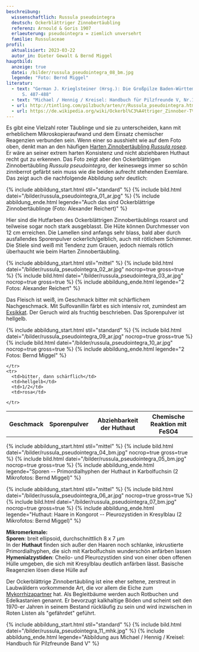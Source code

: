 ```yaml
---
beschreibung:
  wissenschaftlich: Russula pseudointegra
  deutsch: Ockerblättriger Zinnobertäubling
  referenz: Arnould & Goris 1907
  erlaeuterung: pseudointegra = ziemlich unversehrt
  familie: Russulaceae
profil:
  aktualisiert: 2023-03-22
  autor_in: Dieter Gewalt & Bernd Miggel
hauptbild:
  anzeige: true
  datei: /bilder/russula_pseudointegra_08_bm.jpg
  legende: "Foto: Bernd Miggel"
literatur:
  - text: "German J. Krieglsteiner (Hrsg.): Die Großpilze Baden-Württembergs Band 2
      S. 487-488"
  - text: "Michael / Hennig / Kreisel: Handbuch für Pilzfreunde V, Nr.108"
  - url: http://tintling.com/pilzbuch/arten/r/Russula_pseudointegra.html
  - url: https://de.wikipedia.org/wiki/Ockerbl%C3%A4ttriger_Zinnober-T%C3%A4ubling
---
```

Es gibt eine Vielzahl roter Täublinge und sie zu unterscheiden, kann mit erheblichem Mikroskopieraufwand und dem Einsatz chemischer Reagenzien verbunden sein. Wenn einer so ausshieht wie auf dem Foto oben, denkt man an den häufigen [Harten Zinnobertäubling *Russula rosea*](/pilze/russula-rosea-harter-zinnobertäubling). Er wäre an seiner extrem harten Konsistenz und nicht abziehbaren Huthaut recht gut zu erkennen. Das Foto zeigt aber den Ockerblättrigen Zinnobertäubling *Russula pseudointegra*, der keineswegs immer so schön zinnberrot gefärbt sein muss wie die beiden aufrecht stehenden Exemlare. Das zeigt auch die nachfolgende Abbildung sehr deutlich:

{% include abbildung_start.html stil="standard" %}
{% include bild.html datei="/bilder/russula_pseudointegra_01_ar.jpg" %}
{% include abbildung_ende.html legende="Auch das sind Ockerblättrige Zinnobertäublinge (Foto: Alexander Reichert)" %}

Hier sind die Hutfarben des Ockerblättrigen Zinnobertäublings rosarot und teilweise sogar noch stark ausgeblasst. Die Hüte können Durchmesser von 12 cm erreichen. Die Lamellen sind anfangs sehr blass, bald aber durch ausfallendes Sporenpulver ockerlich/gelblich, auch mit rötlichem Schimmer. Die Stiele sind weiß mit Tendenz zum Grauen, jedoch niemals rötlich überhaucht wie beim Harten Zinnobertäubling.

{% include abbildung_start.html stil="mittel" %}
{% include bild.html datei="/bilder/russula_pseudointegra_02_ar.jpg" nocrop=true gross=true %}
{% include bild.html datei="/bilder/russula_pseudointegra_03_ar.jpg" nocrop=true gross=true %}
{% include abbildung_ende.html legende="2 Fotos: Alexander Reichert" %}

Das Fleisch ist weiß, im Geschmack bitter mit schärflichem Nachgeschmack. Mit Sulfovanillin färbt es sich intensiv rot, zumindest am [Exsikkat](Exsikkat "Glossar"). Der Geruch wird als fruchtig beschrieben. Das Sporenpulver ist hellgelb.

{% include abbildung_start.html stil="standard" %}
{% include bild.html datei="/bilder/russula_pseudointegra_09_ar.jpg" nocrop=true gross=true %}
{% include bild.html datei="/bilder/russula_pseudointegra_10_ar.jpg" nocrop=true gross=true %}
{% include abbildung_ende.html legende="2 Fotos: Bernd Miggel" %}

<div class="table-responsive">
  <table class="table taeubling">
    <tr>
      <th rowspan="2">Geschmack</th>
      <th rowspan="2">Sporenpulver</th>
      <th rowspan="2">Abziehbarkeit der Huthaut</th>
      <th colspan="3" class="text-center">Chemische Reaktion mit FeSO4</th>
    </tr>
    <tr>
      
      
    </tr>
    <tr>
      <td>bitter, dann schärflich</td>
      <td>hellgelb</td>
      <td>1/2</td>
      <td>rosa</td>
       
    </tr>
  </table>
</div>

{% include abbildung_start.html stil="mittel" %}
{% include bild.html datei="/bilder/russula_pseudointegra_04_bm.jpg" nocrop=true gross=true %}
{% include bild.html datei="/bilder/russula_pseudointegra_05_bm.jpg" nocrop=true gross=true %}
{% include abbildung_ende.html legende="Sporen -- Primordialhyphen der Huthaut in Karbolfuchsin (2 Mikrofotos: Bernd Miggel)" %}

{% include abbildung_start.html stil="mittel" %}
{% include bild.html datei="/bilder/russula_pseudointegra_06_ar.jpg" nocrop=true gross=true %}
{% include bild.html datei="/bilder/russula_pseudointegra_07_bm.jpg" nocrop=true gross=true %}
{% include abbildung_ende.html legende="Huthaut: Haare in Kongorot -- Pleurozystiden in Kresylblau (2 Mikrofotos: Bernd Miggel)" %}

**Mikromerkmale:**\
**Sporen**: breit ellipsoid, durchschnittlich 8 x 7 µm\
In der **Huthaut** finden sich außer den Haaren noch schlanke, inkrustierte Primordialhyphen, die sich mit Karbolfuchsin wunderschön anfärben lassen\
**Hymenialzystiden**: Cheilo- und Pleurozystiden sind von einer oben offenen Hülle umgeben, die sich mit Kresylblau deutlich anfärben lässt. Basische Reagenzien lösen diese Hülle auf

Der Ockerblättrige Zinnobertäubling ist eine eher seltene, zerstreut in Laubwäldern vorkommende Art, die vor allem die Eiche zum [Mykorrhizapartner](Mykorrhiza "Glossar") hat. Als Begleitbäume werden auch Rotbuchen und Edelkastanien genannt. Er bevorzugt kalkhaltige Böden und scheint seit den 1970-er Jahren in seinem Bestand rückläufig zu sein und wird inzwischen in Roten Listen als "gefährdet" geführt.

{% include abbildung_start.html stil="standard" %}
{% include bild.html datei="/bilder/russula_pseudointegra_11_mhk.jpg" %}
{% include abbildung_ende.html legende="Abbildung aus Michael / Hennig / Kreisel: Handbuch für Pilzfreunde Band V" %}
